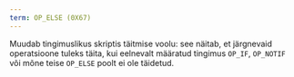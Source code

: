 ```yaml
---
term: OP_ELSE (0X67)
---
```


Muudab tingimuslikus skriptis täitmise voolu: see näitab, et järgnevaid operatsioone tuleks täita, kui eelnevalt määratud tingimus `OP_IF`, `OP_NOTIF` või mõne teise `OP_ELSE` poolt ei ole täidetud.